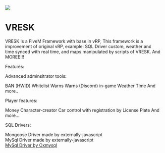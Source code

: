 <img src="https://cdn.discordapp.com/attachments/1057833907573248071/1086798613394509884/New_Project.png">

# VRESK
VRESK Is a FiveM Framework with base in vRP, This framework is a improvement of original vRP, example: SQL Driver custom, weather and time synced with real time, and maps manipulated by scripts of VRESK. And MOREE!!!

Features:

Advanced adminsitrator tools:

BAN (HWID)
Whitelist
Warns
Warns (Discord) in-game
Weather
Time
And more..

Player features: 

Money 
Character-creator
Car control with registration by License Plate
And more...

SQL Drivers:

Mongoose Driver made by externally-javascript <br>
MySql Driver made by externally-javascript <br>
<a href="https://github.com/overextended/oxmysql">MySql Driver by Oxmysql</a>
